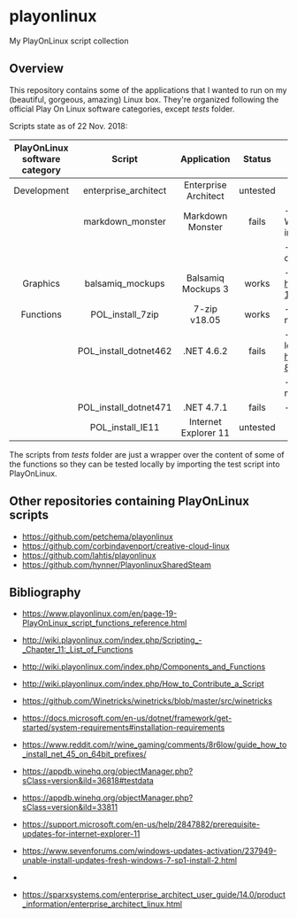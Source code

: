 # playonlinux
My PlayOnLinux script collection

## Overview
This repository contains some of the applications that I wanted to run on my (beautiful, gorgeous, amazing) Linux box. They're organized following the official Play On Linux software categories, except _tests_ folder.

Scripts state as of 22 Nov. 2018:

| PlayOnLinux software category |         Script        |      Application     |  Status  | Notes                                                                                                              |
|:-----------------------------:|:---------------------:|:--------------------:|:--------:|--------------------------------------------------------------------------------------------------------------------|
| Development                   | enterprise_architect  | Enterprise Architect | untested |                                                                                                                    |
|                               | markdown_monster      | Markdown Monster     | fails    | - requires at least .NET 4.6.2 (it's a WPF app) and I'm not confident that it installs properly.                   |
|                               |                       |                      |          | - the app errors at startup because it cannot find some path.                                                      |
| Graphics                      | balsamiq_mockups      | Balsamiq Mockups 3   | works    | - see https://www.playonlinux.com/en/topic-16110-Script_Balsamiq_Mockups.html                                      |
| Functions                     | POL_install_7zip      | 7-zip v18.05         | works    | - kind of useless since the lib. has native version for linux.                                                     |
|                               | POL_install_dotnet462 | .NET 4.6.2           | fails    | - .NET 3.5 installation enters infinite loop, see https://www.playonlinux.com/en/app-822-POL_Install_dotnet35.html |
|                               |                       |                      |          | - during install it complains about mscorsvw.exe                                                                   |
|                               | POL_install_dotnet471 | .NET 4.7.1           | fails    | - similar as for .NET 4.6.2                                                                                        |
|                               | POL_install_IE11      | Internet Explorer 11 | untested |                                                                                                                    |

The scripts from _tests_ folder are just a wrapper over the content of some of the functions so they can be tested locally by importing the test script into PlayOnLinux.

## Other repositories containing PlayOnLinux scripts

* https://github.com/petchema/playonlinux
* https://github.com/corbindavenport/creative-cloud-linux
* https://github.com/lahtis/playonlinux
* https://github.com/hynner/PlayonlinuxSharedSteam

## Bibliography

* https://www.playonlinux.com/en/page-19-PlayOnLinux_script_functions_reference.html
* http://wiki.playonlinux.com/index.php/Scripting_-_Chapter_11:_List_of_Functions
* http://wiki.playonlinux.com/index.php/Components_and_Functions
* http://wiki.playonlinux.com/index.php/How_to_Contribute_a_Script

* https://github.com/Winetricks/winetricks/blob/master/src/winetricks

* https://docs.microsoft.com/en-us/dotnet/framework/get-started/system-requirements#installation-requirements
* https://www.reddit.com/r/wine_gaming/comments/8r6low/guide_how_to_install_net_45_on_64bit_prefixes/
* https://appdb.winehq.org/objectManager.php?sClass=version&iId=36818#testdata

* https://appdb.winehq.org/objectManager.php?sClass=version&iId=33811
* https://support.microsoft.com/en-us/help/2847882/prerequisite-updates-for-internet-explorer-11
* https://www.sevenforums.com/windows-updates-activation/237949-unable-install-updates-fresh-windows-7-sp1-install-2.html
* 
* https://sparxsystems.com/enterprise_architect_user_guide/14.0/product_information/enterprise_architect_linux.html